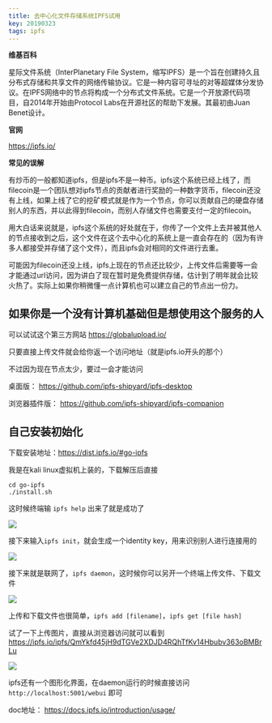 ```yaml
---
title: 去中心化文件存储系统IPFS试用
key: 20190323
tags: ipfs
---
```



**维基百科**

星际文件系统（InterPlanetary File System，缩写IPFS）是一个旨在创建持久且分布式存储和共享文件的网络传输协议。它是一种内容可寻址的对等超媒体分发协议。在IPFS网络中的节点将构成一个分布式文件系统。它是一个开放源代码项目，自2014年开始由Protocol Labs在开源社区的帮助下发展。其最初由Juan Benet设计。

**官网**

https://ipfs.io/

**常见的误解**

有炒币的一般都知道ipfs，但是ipfs不是一种币。ipfs这个系统已经上线了，而filecoin是一个团队想对ipfs节点的贡献者进行奖励的一种数字货币，filecoin还没有上线，如果上线了它的挖矿模式就是作为一个节点，你可以贡献自己的硬盘存储别人的东西，并以此得到filecoin，而别人存储文件也需要支付一定的filecoin。

用大白话来说就是，ipfs这个系统的好处就在于，你传了一个文件上去并被其他人的节点接收到之后，这个文件在这个去中心化的系统上是一直会存在的（因为有许多人都接受并存储了这个文件），而且ipfs会对相同的文件进行去重。

可能因为filecoin还没上线，ipfs上现在的节点还比较少，上传文件后需要等一会才能通过url访问，因为讲白了现在暂时是免费提供存储，估计到了明年就会比较火热了。实际上如果你稍微懂一点计算机也可以建立自己的节点出一份力。

<!--more-->

## 如果你是一个没有计算机基础但是想使用这个服务的人

可以试试这个第三方网站 https://globalupload.io/ 

只要直接上传文件就会给你返一个访问地址（就是ipfs.io开头的那个）

不过因为现在节点太少，要过一会才能访问

桌面版： https://github.com/ipfs-shipyard/ipfs-desktop 

浏览器插件版： https://github.com/ipfs-shipyard/ipfs-companion 

## 自己安装初始化

下载安装地址：https://dist.ipfs.io/#go-ipfs

我是在kali linux虚拟机上装的，下载解压后直接

```
cd go-ipfs 
./install.sh 
```

这时候终端输 `ipfs help` 出来了就是成功了

![](https://img3.doubanio.com/view/note/l/public/p59176006.webp)

接下来输入`ipfs init`，就会生成一个identity key，用来识别别人进行连接用的

![](https://img3.doubanio.com/view/note/l/public/p59176061.webp)

接下来就是联网了，`ipfs daemon`，这时候你可以另开一个终端上传文件、下载文件

![](https://img3.doubanio.com/view/note/l/public/p59176130.webp)

上传和下载文件也很简单，`ipfs add [filename]`，`ipfs get [file hash]`

试了一下上传图片，直接从浏览器访问就可以看到 https://ipfs.io/ipfs/QmYkfd45jH9dTGVe2XDJD4RQhTfKv14Hbubv363oBMBrLu

![](https://img3.doubanio.com/view/note/l/public/p59177261.webp)


ipfs还有一个图形化界面，在daemon运行的时候直接访问 `http://localhost:5001/webui` 即可

doc地址： https://docs.ipfs.io/introduction/usage/ 
